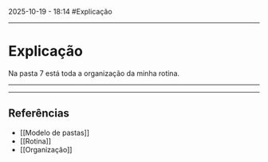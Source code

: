 2025-10-19 - 18:14
#Explicação 

---
# Explicação

Na pasta 7 está toda a organização da minha rotina.

---
---
## Referências 
 -  [[Modelo de pastas]]
 -  [[Rotina]]
 -  [[Organização]]
